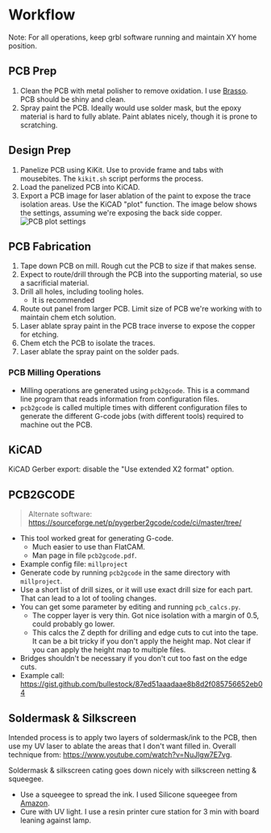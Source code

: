 # Workflow

Note: For all operations, keep grbl software running and maintain XY home position.

## PCB Prep

1. Clean the PCB with metal polisher to remove oxidation.  I use [Brasso](https://www.amazon.com/gp/product/B0000DCZ2X/).  PCB should be shiny and clean.
1. Spray paint the PCB.  Ideally would use solder mask, but the epoxy material is hard to fully ablate.  Paint ablates nicely, though it is prone to scratching.

## Design Prep
1. Panelize PCB using KiKit.  Use to provide frame and tabs with mousebites.  The `kikit.sh` script performs the process.
1. Load the panelized PCB into KiCAD.
1. Export a PCB image for laser ablation of the paint to expose the trace isolation areas.  Use the KiCAD "plot" function.  The image below shows the settings, assuming we're exposing the back side copper. ![PCB plot settings](kicad-plot-settings-for-trace-laser-ablation.png)


## PCB Fabrication

1. Tape down PCB on mill.  Rough cut the PCB to size if that makes sense.
1. Expect to route/drill through the PCB into the supporting material, so use a sacrificial material.
1. Drill all holes, including tooling holes.
    * It is recommended
1. Route out panel from larger PCB.  Limit size of PCB we're working with to maintain chem etch solution.
1. Laser ablate spray paint in the PCB trace inverse to expose the copper for etching.
1. Chem etch the PCB to isolate the traces.
1. Laser ablate the spray paint on the solder pads.

### PCB Milling Operations

* Milling operations are generated using `pcb2gcode`.  This is a command line program that reads information from configuration files.
* `pcb2gcode` is called multiple times with different configuration files to generate the different G-code jobs (with different tools) required to machine out the PCB.


## KiCAD

KiCAD Gerber export: disable the "Use extended X2 format" option.

## PCB2GCODE

> Alternate software: https://sourceforge.net/p/pygerber2gcode/code/ci/master/tree/


* This tool worked great for generating G-code.
    * Much easier to use than FlatCAM.
    * Man page in file `pcb2gcode.pdf`.
* Example config file: `millproject`
* Generate code by running `pcb2gcode` in the same directory with `millproject`.
* Use a short list of drill sizes, or it will use exact drill size for each part.  That can lead to a lot of tooling changes.
* You can get some parameter by editing and running `pcb_calcs.py`.
    * The copper layer is very thin.  Got nice isolation with a margin of 0.5, could probably go lower.
    * This calcs the Z depth for drilling and edge cuts to cut into the tape.  It can be a bit tricky if you don't apply the height map.  Not clear if you can apply the height map to multiple files.
* Bridges shouldn't be necessary if you don't cut too fast on the edge cuts.
* Example call: https://gist.github.com/bullestock/87ed51aaadaae8b8d2f085756652eb04


## Soldermask & Silkscreen

Intended process is to apply two layers of soldermask/ink to the PCB, then use my UV laser to ablate the areas that I don't want filled in.  Overall technique from: https://www.youtube.com/watch?v=NuJlgw7E7vg.

Soldermask & silkscreen cating goes down nicely with silkscreen netting & squeegee.

* Use a squeegee to spread the ink.  I used Silicone squeegee from [Amazon](https://www.amazon.com/gp/product/B091KQFQVG/).
* Cure with UV light.  I use a resin printer cure station for 3 min with board leaning against lamp.




